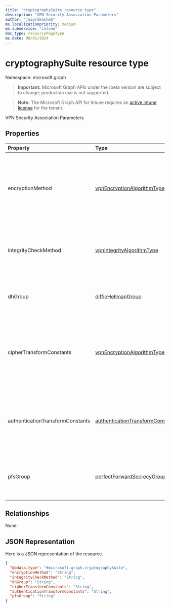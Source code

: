 ```yaml
---
title: "cryptographySuite resource type"
description: "VPN Security Association Parameters"
author: "jaiprakashmb"
ms.localizationpriority: medium
ms.subservice: "intune"
doc_type: resourcePageType
ms.date: 08/01/2024
---
```


# cryptographySuite resource type

Namespace: microsoft.graph

> **Important:** Microsoft Graph APIs under the /beta version are subject to change; production use is not supported.

> **Note:** The Microsoft Graph API for Intune requires an [active Intune license](https://go.microsoft.com/fwlink/?linkid=839381) for the tenant.

VPN Security Association Parameters

## Properties
|Property|Type|Description|
|:---|:---|:---|
|encryptionMethod|[vpnEncryptionAlgorithmType](../resources/intune-deviceconfig-vpnencryptionalgorithmtype.md)|Encryption Method. Possible values are: `aes256`, `des`, `tripleDes`, `aes128`, `aes128Gcm`, `aes256Gcm`, `aes192`, `aes192Gcm`, `chaCha20Poly1305`.|
|integrityCheckMethod|[vpnIntegrityAlgorithmType](../resources/intune-deviceconfig-vpnintegrityalgorithmtype.md)|Integrity Check Method. Possible values are: `sha2_256`, `sha1_96`, `sha1_160`, `sha2_384`, `sha2_512`, `md5`.|
|dhGroup|[diffieHellmanGroup](../resources/intune-deviceconfig-diffiehellmangroup.md)|Diffie Hellman Group. Possible values are: `group1`, `group2`, `group14`, `ecp256`, `ecp384`, `group24`.|
|cipherTransformConstants|[vpnEncryptionAlgorithmType](../resources/intune-deviceconfig-vpnencryptionalgorithmtype.md)|Cipher Transform Constants. Possible values are: `aes256`, `des`, `tripleDes`, `aes128`, `aes128Gcm`, `aes256Gcm`, `aes192`, `aes192Gcm`, `chaCha20Poly1305`.|
|authenticationTransformConstants|[authenticationTransformConstant](../resources/intune-deviceconfig-authenticationtransformconstant.md)|Authentication Transform Constants. Possible values are: `md5_96`, `sha1_96`, `sha_256_128`, `aes128Gcm`, `aes192Gcm`, `aes256Gcm`.|
|pfsGroup|[perfectForwardSecrecyGroup](../resources/intune-deviceconfig-perfectforwardsecrecygroup.md)|Perfect Forward Secrecy Group. Possible values are: `pfs1`, `pfs2`, `pfs2048`, `ecp256`, `ecp384`, `pfsMM`, `pfs24`.|

## Relationships
None

## JSON Representation
Here is a JSON representation of the resource.
<!-- {
  "blockType": "resource",
  "@odata.type": "microsoft.graph.cryptographySuite"
}
-->
``` json
{
  "@odata.type": "#microsoft.graph.cryptographySuite",
  "encryptionMethod": "String",
  "integrityCheckMethod": "String",
  "dhGroup": "String",
  "cipherTransformConstants": "String",
  "authenticationTransformConstants": "String",
  "pfsGroup": "String"
}
```
